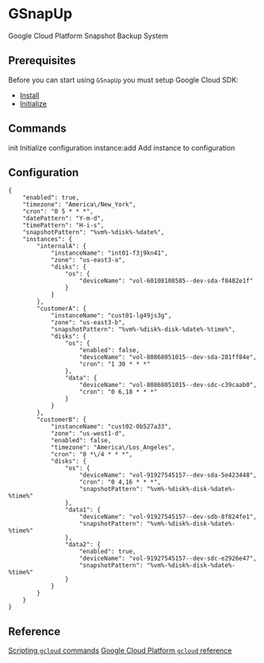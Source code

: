 GSnapUp
=======

Google Cloud Platform Snapshot Backup System



Prerequisites
-------------

Before you can start using `GSnapUp` you must setup Google Cloud SDK:
 * [Install](https://cloud.google.com/sdk/downloads)
 * [Initialize](https://cloud.google.com/sdk/docs/initializing)


Commands
--------

init                Initialize configuration
instance:add        Add instance to configuration


Configuration
-------------

```
{
    "enabled": true,
    "timezone": "America\/New_York",
    "cron": "0 5 * * *",
    "datePattern": "Y-m-d",
    "timePattern": "H-i-s",
    "snapshotPattern": "%vm%-%disk%-%date%",
    "instances": {
        "internalA": {
            "instanceName": "int01-f3j9kn41",
            "zone": "us-east3-a",
            "disks": {
                "os": {
                    "deviceName": "vol-60108108585--dev-sda-f8482e1f"
                }
            }
        },
        "customerA": {
            "instanceName": "cust01-lg49js3g",
            "zone": "us-east3-b",
            "snapshotPattern": "%vm%-%disk%-disk-%date%-%time%",
            "disks": {
                "os": {
                    "enabled": false,
                    "deviceName": "vol-80868051015--dev-sda-281ff84e",
                    "cron": "1 30 * * *"
                },
                "data": {
                    "deviceName": "vol-80868051015--dev-sdc-c39caab0",
                    "cron": "0 6,18 * * *"
                }
            }
        },
        "customerB": {
            "instanceName": "cust02-0b527a33",
            "zone": "us-west1-d",
            "enabled": false,
            "timezone": "America\/Los_Angeles",
            "cron": "0 *\/4 * * *",
            "disks": {
                "os": {
                    "deviceName": "vol-91927545157--dev-sda-5e423448",
                    "cron": "0 4,16 * * *",
                    "snapshotPattern": "%vm%-%disk%-disk-%date%-%time%"
                },
                "data1": {
                    "deviceName": "vol-91927545157--dev-sdb-8f824fe1",
                    "snapshotPattern": "%vm%-%disk%-disk-%date%-%time%"
                },
                "data2": {
                    "enabled": true,
                    "deviceName": "vol-91927545157--dev-sdc-e2926e47",
                    "snapshotPattern": "%vm%-%disk%-disk-%date%-%time%"
                }
            }
        }
    }
}
```


Reference
---------

[Scripting `gcloud` commands](https://cloud.google.com/sdk/docs/scripting-gcloud)
[Google Cloud Platform `gcloud` reference](https://cloud.google.com/sdk/gcloud/reference/)
